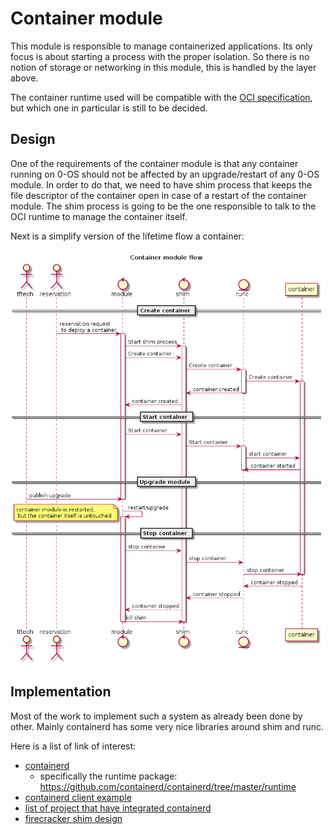 # Container module

This module is responsible to manage containerized applications.
Its only focus is about starting a process with the proper isolation. So there is no notion of storage or networking in this module, this is handled by the layer above.

The container runtime used will be compatible with the [OCI specification](https://github.com/opencontainers/runtime-spec), but which one in particular is still to be decided.

## Design

One of the requirements of the container module is that any container running on 0-OS should not be affected by an upgrade/restart of any 0-OS module.
In order to do that, we need to have shim process that keeps the file descriptor of the container open in case of a restart of the container module. The shim process is going to be the one responsible to talk to the OCI runtime to manage the container itself.

Next is a simplify version of the lifetime flow a container:

![flow](../../assets/Container_module_flow.png)

## Implementation

Most of the work to implement such a system as already been done by other. Mainly containerd has some very nice libraries around
shim and runc.

Here is a list of link of interest:
- [containerd](https://github.com/containerd/containerd)
  - specifically the runtime package: https://github.com/containerd/containerd/tree/master/runtime
- [containerd client example](https://github.com/containerd/containerd/blob/master/docs/getting-started.md)
- [list of project that have integrated containerd](https://github.com/containerd/containerd/blob/master/ADOPTERS.md)
- [firecracker shim design](https://github.com/firecracker-microvm/firecracker-containerd/blob/master/docs/shim-design.md)